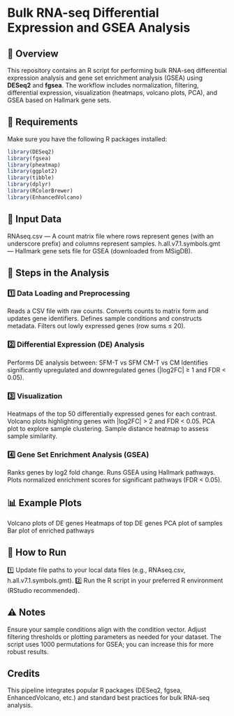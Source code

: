 # Bulk RNA-seq Differential Expression and GSEA Analysis

## 📌 Overview  
This repository contains an R script for performing bulk RNA-seq differential expression analysis and gene set enrichment analysis (GSEA) using **DESeq2** and **fgsea**. The workflow includes normalization, filtering, differential expression, visualization (heatmaps, volcano plots, PCA), and GSEA based on Hallmark gene sets.

## 🧬 Requirements  
Make sure you have the following R packages installed:
```r
library(DESeq2)
library(fgsea)
library(pheatmap)
library(ggplot2)
library(tibble)
library(dplyr)
library(RColorBrewer)
library(EnhancedVolcano)
```
## 📂 Input Data

RNAseq.csv — A count matrix file where rows represent genes (with an underscore prefix) and columns represent samples.
h.all.v7.1.symbols.gmt — Hallmark gene sets file for GSEA (downloaded from MSigDB).
## 📝 Steps in the Analysis

### 1️⃣ Data Loading and Preprocessing
Reads a CSV file with raw counts.
Converts counts to matrix form and updates gene identifiers.
Defines sample conditions and constructs metadata.
Filters out lowly expressed genes (row sums ≤ 20).
### 2️⃣ Differential Expression (DE) Analysis
Performs DE analysis between:
SFM-T vs SFM
CM-T vs CM
Identifies significantly upregulated and downregulated genes (|log2FC| ≥ 1 and FDR < 0.05).
### 3️⃣ Visualization
Heatmaps of the top 50 differentially expressed genes for each contrast.
Volcano plots highlighting genes with |log2FC| > 2 and FDR < 0.05.
PCA plot to explore sample clustering.
Sample distance heatmap to assess sample similarity.
### 4️⃣ Gene Set Enrichment Analysis (GSEA)
Ranks genes by log2 fold change.
Runs GSEA using Hallmark pathways.
Plots normalized enrichment scores for significant pathways (FDR < 0.05).

## 📊 Example Plots
Volcano plots of DE genes
Heatmaps of top DE genes
PCA plot of samples
Bar plot of enriched pathways

## 🚀 How to Run

1️⃣ Update file paths to your local data files (e.g., RNAseq.csv, h.all.v7.1.symbols.gmt).
2️⃣ Run the R script in your preferred R environment (RStudio recommended).

## ⚠️ Notes

Ensure your sample conditions align with the condition vector.
Adjust filtering thresholds or plotting parameters as needed for your dataset.
The script uses 1000 permutations for GSEA; you can increase this for more robust results.

## Credits

This pipeline integrates popular R packages (DESeq2, fgsea, EnhancedVolcano, etc.) and standard best practices for bulk RNA-seq analysis.
